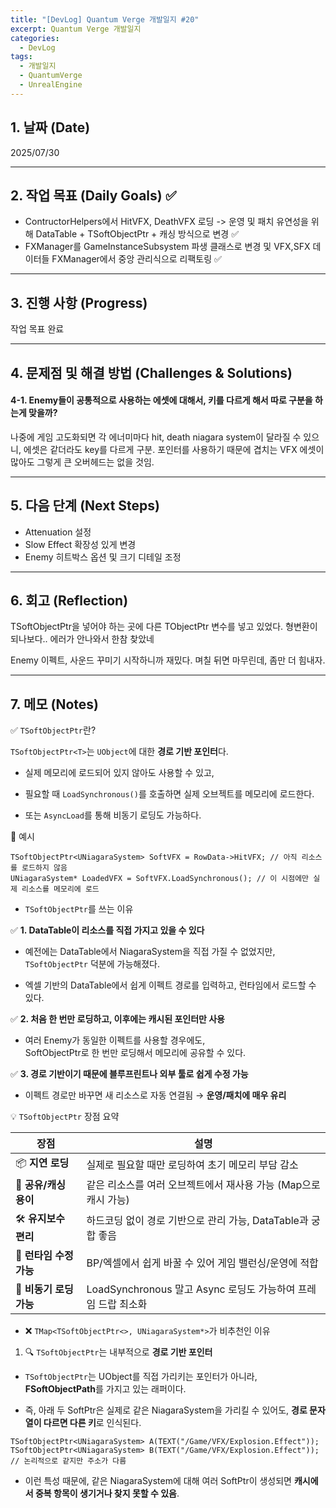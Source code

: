 ```yaml
---
title: "[DevLog] Quantum Verge 개발일지 #20"
excerpt: Quantum Verge 개발일지
categories:
  - DevLog
tags:
  - 개발일지
  - QuantumVerge
  - UnrealEngine
---
```

## 1. 날짜 (Date)

2025/07/30

---

## 2. 작업 목표 (Daily Goals) ✅

- ContructorHelpers에서 HitVFX, DeathVFX 로딩 -> 운영 및 패치 유연성을 위해 DataTable + TSoftObjectPtr + 캐싱 방식으로 변경 ✅
- FXManager를 GameInstanceSubsystem 파생 클래스로 변경 및 VFX,SFX 데이터들 FXManager에서 중앙 관리식으로 리팩토링 ✅

---

## 3. 진행 사항 (Progress)

작업 목표 완료

---

## 4. 문제점 및 해결 방법 (Challenges & Solutions)

#### 4-1. Enemy들이 공통적으로 사용하는 에셋에 대해서, 키를 다르게 해서 따로 구분을 하는게 맞을까?

나중에 게임 고도화되면 각 에너미마다 hit, death niagara system이 달라질 수 있으니, 에셋은 같더라도 key를 다르게 구분. 포인터를 사용하기 때문에 겹치는 VFX 에셋이 많아도 그렇게 큰 오버헤드는 없을 것임.


---

## 5. 다음 단계 (Next Steps)

- Attenuation 설정
- Slow Effect 확장성 있게 변경
- Enemy 히트박스 옵션 및 크기 디테일 조정

---


## 6. 회고 (Reflection)

TSoftObjectPtr을 넣어야 하는 곳에 다른 TObjectPtr 변수를 넣고 있었다. 형변환이 되나보다.. 에러가 안나와서 한참 찾았네

Enemy 이펙트, 사운드 꾸미기 시작하니까 재밌다. 며칠 뒤면 마무린데, 좀만 더 힘내자.

---

## 7. 메모 (Notes)

✅ `TSoftObjectPtr`란?

`TSoftObjectPtr<T>`는 `UObject`에 대한 **경로 기반 포인터**다.

- 실제 메모리에 로드되어 있지 않아도 사용할 수 있고,
    
- 필요할 때 `LoadSynchronous()`를 호출하면 실제 오브젝트를 메모리에 로드한다.
    
- 또는 `AsyncLoad`를 통해 비동기 로딩도 가능하다.
    

📌 예시

```
TSoftObjectPtr<UNiagaraSystem> SoftVFX = RowData->HitVFX; // 아직 리소스를 로드하지 않음  
UNiagaraSystem* LoadedVFX = SoftVFX.LoadSynchronous(); // 이 시점에만 실제 리소스를 메모리에 로드

```


- `TSoftObjectPtr`를 쓰는 이유

✅ **1. DataTable이 리소스를 직접 가지고 있을 수 있다**

- 예전에는 DataTable에서 NiagaraSystem을 직접 가질 수 없었지만, `TSoftObjectPtr` 덕분에 가능해졌다.
    
- 엑셀 기반의 DataTable에서 쉽게 이펙트 경로를 입력하고, 런타임에서 로드할 수 있다.
    

✅ **2. 처음 한 번만 로딩하고, 이후에는 캐시된 포인터만 사용**

- 여러 Enemy가 동일한 이펙트를 사용할 경우에도,  
    SoftObjectPtr로 한 번만 로딩해서 메모리에 공유할 수 있다.
   
✅ **3. 경로 기반이기 때문에 블루프린트나 외부 툴로 쉽게 수정 가능**

- 이펙트 경로만 바꾸면 새 리소스로 자동 연결됨 → **운영/패치에 매우 유리**
    


💡 `TSoftObjectPtr` 장점 요약

| 장점               | 설명                                           |
| ---------------- | -------------------------------------------- |
| 📦 **지연 로딩**     | 실제로 필요할 때만 로딩하여 초기 메모리 부담 감소                 |
| 🔁 **공유/캐싱 용이**  | 같은 리소스를 여러 오브젝트에서 재사용 가능 (Map으로 캐시 가능)       |
| 🛠 **유지보수 편리**   | 하드코딩 없이 경로 기반으로 관리 가능, DataTable과 궁합 좋음      |
| 🎯 **런타임 수정 가능** | BP/엑셀에서 쉽게 바꿀 수 있어 게임 밸런싱/운영에 적합             |
| 🔧 **비동기 로딩 가능** | LoadSynchronous 말고 Async 로딩도 가능하여 프레임 드랍 최소화 |


- ❌ `TMap<TSoftObjectPtr<>, UNiagaraSystem*>`가 비추천인 이유

1. 🔍 `TSoftObjectPtr`는 내부적으로 **경로 기반 포인터**

- `TSoftObjectPtr`는 UObject를 직접 가리키는 포인터가 아니라, **FSoftObjectPath**를 가지고 있는 래퍼이다.
    
- 즉, 아래 두 SoftPtr은 실제로 같은 NiagaraSystem을 가리킬 수 있어도, **경로 문자열이 다르면 다른 키**로 인식된다.
    

`TSoftObjectPtr<UNiagaraSystem> A(TEXT("/Game/VFX/Explosion.Effect")); TSoftObjectPtr<UNiagaraSystem> B(TEXT("/Game/VFX/Explosion.Effect"));  // 논리적으로 같지만 주소가 다름`

- 이런 특성 때문에, 같은 NiagaraSystem에 대해 여러 SoftPtr이 생성되면 **캐시에서 중복 항목이 생기거나 찾지 못할 수 있음**.